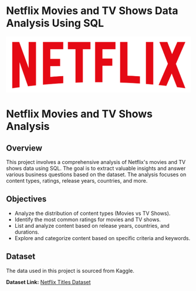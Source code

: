 # Netflix Movies and TV Shows Data Analysis Using SQL

![Netflix Logo](https://github.com/S4sunny023/Netflix-Analysis-SQL/blob/main/netflix.png)

# Netflix Movies and TV Shows Analysis

## Overview
This project involves a comprehensive analysis of Netflix's movies and TV shows data using SQL. The goal is to extract valuable insights and answer various business questions based on the dataset. The analysis focuses on content types, ratings, release years, countries, and more.

## Objectives
- Analyze the distribution of content types (Movies vs TV Shows).
- Identify the most common ratings for movies and TV shows.
- List and analyze content based on release years, countries, and durations.
- Explore and categorize content based on specific criteria and keywords.

## Dataset
The data used in this project is sourced from Kaggle.

**Dataset Link:** [Netflix Titles Dataset](https://www.kaggle.com/shivamb/netflix-shows)

